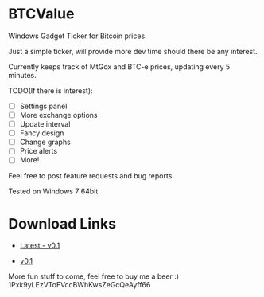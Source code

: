 BTCValue
========

Windows Gadget Ticker for Bitcoin prices.

Just a simple ticker, will provide more dev time should there be any interest.

Currently keeps track of MtGox and BTC-e prices, updating every 5 minutes.

TODO(If there is interest):
- [ ] Settings panel
- [ ] More exchange options
- [ ] Update interval
- [ ] Fancy design
- [ ] Change graphs
- [ ] Price alerts
- [ ] More!
    
Feel free to post feature requests and bug reports.

Tested on Windows 7 64bit

Download Links
========
- [Latest - v0.1](https://www.dropbox.com/s/o5rabae7h723gqi/BTCValue-latest.gadget)

- [v0.1](https://www.dropbox.com/s/24ndlms985em056/BTCValue-v0.1.gadget)

More fun stuff to come, feel free to buy me a beer :) 1Pxk9yLEzVToFVccBWhKwsZeGcQeAyff66